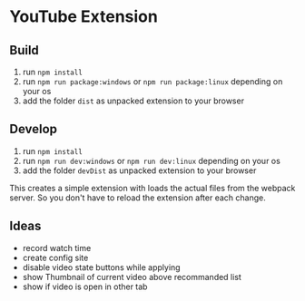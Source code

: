 # YouTube Extension


## Build

1. run `npm install`
2. run `npm run package:windows` or `npm run package:linux` depending on your os
3. add the folder `dist` as unpacked extension to your browser


## Develop

1. run `npm install`
2. run `npm run dev:windows` or `npm run dev:linux` depending on your os
3. add the folder `devDist` as unpacked extension to your browser

This creates a simple extension with loads the actual files from the webpack server. So you don't have to reload the extension after each change.


## Ideas

- record watch time
- create config site
- disable video state buttons while applying
- show Thumbnail of current video above recommanded list
- show if video is open in other tab
